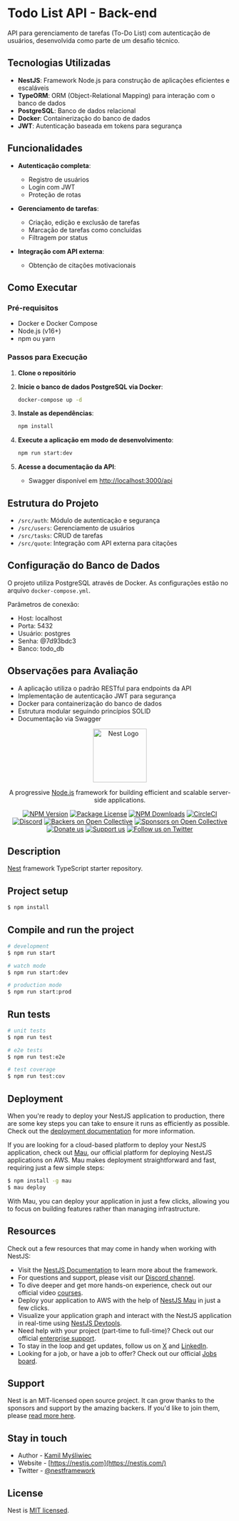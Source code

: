 # Todo List API - Back-end

API para gerenciamento de tarefas (To-Do List) com autenticação de usuários, desenvolvida como parte de um desafio técnico.

## Tecnologias Utilizadas

- **NestJS**: Framework Node.js para construção de aplicações eficientes e escaláveis
- **TypeORM**: ORM (Object-Relational Mapping) para interação com o banco de dados
- **PostgreSQL**: Banco de dados relacional
- **Docker**: Containerização do banco de dados
- **JWT**: Autenticação baseada em tokens para segurança

## Funcionalidades

- **Autenticação completa**:
  - Registro de usuários
  - Login com JWT
  - Proteção de rotas

- **Gerenciamento de tarefas**:
  - Criação, edição e exclusão de tarefas
  - Marcação de tarefas como concluídas
  - Filtragem por status

- **Integração com API externa**:
  - Obtenção de citações motivacionais

## Como Executar

### Pré-requisitos

- Docker e Docker Compose
- Node.js (v16+)
- npm ou yarn

### Passos para Execução

1. **Clone o repositório**

2. **Inicie o banco de dados PostgreSQL via Docker**:
   ```bash
   docker-compose up -d
   ```

3. **Instale as dependências**:
   ```bash
   npm install
   ```

4. **Execute a aplicação em modo de desenvolvimento**:
   ```bash
   npm run start:dev
   ```

5. **Acesse a documentação da API**:
   - Swagger disponível em [http://localhost:3000/api](http://localhost:3000/api)

## Estrutura do Projeto

- `/src/auth`: Módulo de autenticação e segurança
- `/src/users`: Gerenciamento de usuários
- `/src/tasks`: CRUD de tarefas
- `/src/quote`: Integração com API externa para citações

## Configuração do Banco de Dados

O projeto utiliza PostgreSQL através de Docker. As configurações estão no arquivo `docker-compose.yml`.

Parâmetros de conexão:
- Host: localhost
- Porta: 5432
- Usuário: postgres
- Senha: @7d93bdc3
- Banco: todo_db

## Observações para Avaliação

- A aplicação utiliza o padrão RESTful para endpoints da API
- Implementação de autenticação JWT para segurança
- Docker para containerização do banco de dados
- Estrutura modular seguindo princípios SOLID
- Documentação via Swagger

<p align="center">
  <a href="http://nestjs.com/" target="blank"><img src="https://nestjs.com/img/logo-small.svg" width="120" alt="Nest Logo" /></a>
</p>

[circleci-image]: https://img.shields.io/circleci/build/github/nestjs/nest/master?token=abc123def456
[circleci-url]: https://circleci.com/gh/nestjs/nest

  <p align="center">A progressive <a href="http://nodejs.org" target="_blank">Node.js</a> framework for building efficient and scalable server-side applications.</p>
    <p align="center">
<a href="https://www.npmjs.com/~nestjscore" target="_blank"><img src="https://img.shields.io/npm/v/@nestjs/core.svg" alt="NPM Version" /></a>
<a href="https://www.npmjs.com/~nestjscore" target="_blank"><img src="https://img.shields.io/npm/l/@nestjs/core.svg" alt="Package License" /></a>
<a href="https://www.npmjs.com/~nestjscore" target="_blank"><img src="https://img.shields.io/npm/dm/@nestjs/common.svg" alt="NPM Downloads" /></a>
<a href="https://circleci.com/gh/nestjs/nest" target="_blank"><img src="https://img.shields.io/circleci/build/github/nestjs/nest/master" alt="CircleCI" /></a>
<a href="https://discord.gg/G7Qnnhy" target="_blank"><img src="https://img.shields.io/badge/discord-online-brightgreen.svg" alt="Discord"/></a>
<a href="https://opencollective.com/nest#backer" target="_blank"><img src="https://opencollective.com/nest/backers/badge.svg" alt="Backers on Open Collective" /></a>
<a href="https://opencollective.com/nest#sponsor" target="_blank"><img src="https://opencollective.com/nest/sponsors/badge.svg" alt="Sponsors on Open Collective" /></a>
  <a href="https://paypal.me/kamilmysliwiec" target="_blank"><img src="https://img.shields.io/badge/Donate-PayPal-ff3f59.svg" alt="Donate us"/></a>
    <a href="https://opencollective.com/nest#sponsor"  target="_blank"><img src="https://img.shields.io/badge/Support%20us-Open%20Collective-41B883.svg" alt="Support us"></a>
  <a href="https://twitter.com/nestframework" target="_blank"><img src="https://img.shields.io/twitter/follow/nestframework.svg?style=social&label=Follow" alt="Follow us on Twitter"></a>
</p>
  <!--[![Backers on Open Collective](https://opencollective.com/nest/backers/badge.svg)](https://opencollective.com/nest#backer)
  [![Sponsors on Open Collective](https://opencollective.com/nest/sponsors/badge.svg)](https://opencollective.com/nest#sponsor)-->

## Description

[Nest](https://github.com/nestjs/nest) framework TypeScript starter repository.

## Project setup

```bash
$ npm install
```

## Compile and run the project

```bash
# development
$ npm run start

# watch mode
$ npm run start:dev

# production mode
$ npm run start:prod
```

## Run tests

```bash
# unit tests
$ npm run test

# e2e tests
$ npm run test:e2e

# test coverage
$ npm run test:cov
```

## Deployment

When you're ready to deploy your NestJS application to production, there are some key steps you can take to ensure it runs as efficiently as possible. Check out the [deployment documentation](https://docs.nestjs.com/deployment) for more information.

If you are looking for a cloud-based platform to deploy your NestJS application, check out [Mau](https://mau.nestjs.com), our official platform for deploying NestJS applications on AWS. Mau makes deployment straightforward and fast, requiring just a few simple steps:

```bash
$ npm install -g mau
$ mau deploy
```

With Mau, you can deploy your application in just a few clicks, allowing you to focus on building features rather than managing infrastructure.

## Resources

Check out a few resources that may come in handy when working with NestJS:

- Visit the [NestJS Documentation](https://docs.nestjs.com) to learn more about the framework.
- For questions and support, please visit our [Discord channel](https://discord.gg/G7Qnnhy).
- To dive deeper and get more hands-on experience, check out our official video [courses](https://courses.nestjs.com/).
- Deploy your application to AWS with the help of [NestJS Mau](https://mau.nestjs.com) in just a few clicks.
- Visualize your application graph and interact with the NestJS application in real-time using [NestJS Devtools](https://devtools.nestjs.com).
- Need help with your project (part-time to full-time)? Check out our official [enterprise support](https://enterprise.nestjs.com).
- To stay in the loop and get updates, follow us on [X](https://x.com/nestframework) and [LinkedIn](https://linkedin.com/company/nestjs).
- Looking for a job, or have a job to offer? Check out our official [Jobs board](https://jobs.nestjs.com).

## Support

Nest is an MIT-licensed open source project. It can grow thanks to the sponsors and support by the amazing backers. If you'd like to join them, please [read more here](https://docs.nestjs.com/support).

## Stay in touch

- Author - [Kamil Myśliwiec](https://twitter.com/kammysliwiec)
- Website - [https://nestjs.com](https://nestjs.com/)
- Twitter - [@nestframework](https://twitter.com/nestframework)

## License

Nest is [MIT licensed](https://github.com/nestjs/nest/blob/master/LICENSE).
